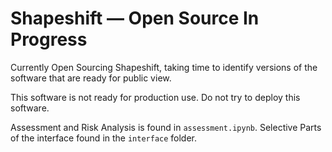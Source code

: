 # Shapeshift — Open Source In Progress

Currently Open Sourcing Shapeshift, taking time to identify versions of the software that are ready for public view. 

This software is not ready for production use. Do not try to deploy this software.

Assessment and Risk Analysis is found in `assessment.ipynb`.
Selective Parts of the interface found in the `interface` folder.
